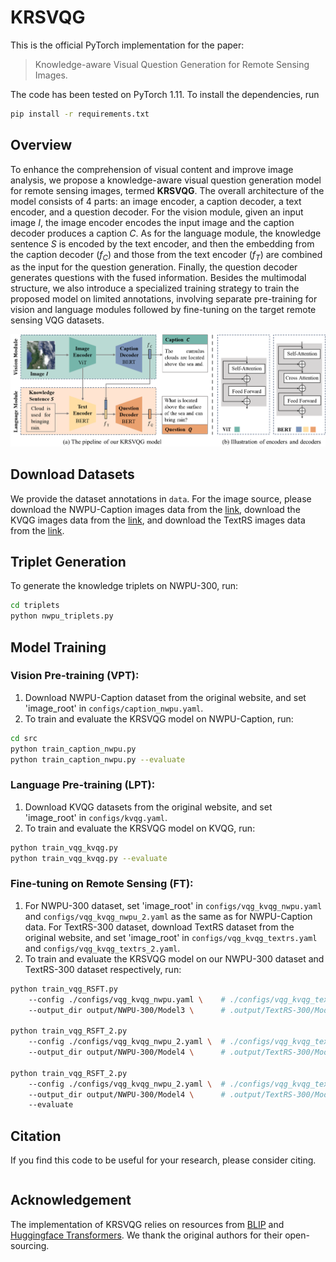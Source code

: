 # KRSVQG

This is the official PyTorch implementation for the paper:

> Knowledge-aware Visual Question Generation for Remote Sensing Images.

The code has been tested on PyTorch 1.11. To install the dependencies, run

```bash
pip install -r requirements.txt
```

## Overview

To enhance the comprehension of visual content and improve image analysis, we propose a knowledge-aware visual question generation model for remote sensing images, termed **KRSVQG**. The overall architecture of the model consists of 4 parts: an image encoder, a caption decoder, a text encoder, and a question decoder. For the vision module, given an input image $I$, the image encoder encodes the input image and the caption decoder produces a caption $C$. As for the language module, the knowledge sentence $S$ is encoded by the text encoder, and then the embedding from the caption decoder ($f_{C}$) and those from the text encoder ($f_{T}$) are combined as the input for the question generation. Finally, the question decoder generates questions with the fused information. Besides the multimodal structure, we also introduce a specialized training strategy to train the proposed model on limited annotations, involving separate pre-training for vision and language modules followed by fine-tuning on the target remote sensing VQG datasets.


![model](asset/model.png)

## Download Datasets

We provide the dataset annotations in `data`. For the image source, please download the NWPU-Caption images data from the [link](https://figshare.com/articles/dataset/NWPU-RESISC45_Dataset_with_12_classes/16674166), download the KVQG images data from the [link](https://uehara-mech.github.io/kvqg), and download the TextRS images data from the [link](https://github.com/yakoubbazi/TextRS).


## Triplet Generation

To generate the knowledge triplets on NWPU-300, run:
```bash
cd triplets
python nwpu_triplets.py
```

## Model Training

### Vision Pre-training (VPT):
1. Download NWPU-Caption dataset from the original website, and set 'image_root' in `configs/caption_nwpu.yaml`.
2. To train and evaluate the KRSVQG model on NWPU-Caption, run:
```bash
cd src
python train_caption_nwpu.py
python train_caption_nwpu.py --evaluate
```

### Language Pre-training (LPT):
1. Download KVQG datasets from the original website, and set 'image_root' in `configs/kvqg.yaml`.
2. To train and evaluate the KRSVQG model on KVQG, run:
```bash
python train_vqg_kvqg.py 
python train_vqg_kvqg.py --evaluate
```

### Fine-tuning on Remote Sensing (FT):

1. For NWPU-300 dataset, set 'image_root' in `configs/vqg_kvqg_nwpu.yaml` and `configs/vqg_kvqg_nwpu_2.yaml` as the same as for NWPU-Caption data. For TextRS-300 dataset, download TextRS dataset from the original website, and set 'image_root' in `configs/vqg_kvqg_textrs.yaml` and `configs/vqg_kvqg_textrs_2.yaml`.
2. To train and evaluate the KRSVQG model on our NWPU-300 dataset and TextRS-300 dataset respectively, run:

```bash
python train_vqg_RSFT.py
    --config ./configs/vqg_kvqg_nwpu.yaml \    # ./configs/vqg_kvqg_textrs.yaml for textrs-300
    --output_dir output/NWPU-300/Model3 \      # .output/TextRS-300/Model3 for textrs-300

python train_vqg_RSFT_2.py
    --config ./configs/vqg_kvqg_nwpu_2.yaml \  # ./configs/vqg_kvqg_textrs_2.yaml for textrs-300
    --output_dir output/NWPU-300/Model4 \      # .output/TextRS-300/Model4 for textrs-300

python train_vqg_RSFT_2.py
    --config ./configs/vqg_kvqg_nwpu_2.yaml \  # ./configs/vqg_kvqg_textrs_2.yaml for textrs-300
    --output_dir output/NWPU-300/Model4 \      # .output/TextRS-300/Model4 for textrs-300
    --evaluate
```

## Citation
If you find this code to be useful for your research, please consider citing.

```bash

```

## Acknowledgement

The implementation of KRSVQG relies on resources from [BLIP](https://github.com/salesforce/BLIP/tree/main) and [Huggingface Transformers](https://github.com/huggingface/transformers). We thank the original authors for their open-sourcing.